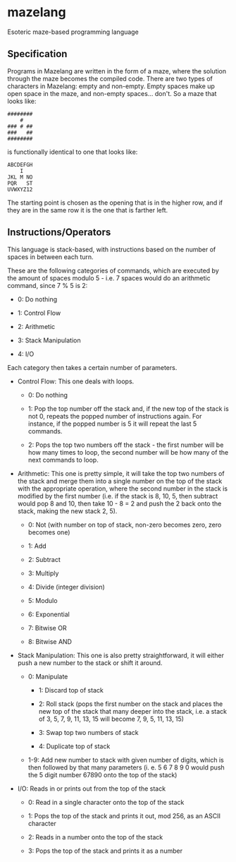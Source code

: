 # mazelang
Esoteric maze-based programming language

## Specification
Programs in Mazelang are written in the form of a maze, where the solution through the maze becomes the compiled code. There are two types of characters in Mazelang: empty and non-empty. Empty spaces make up open space in the maze, and non-empty spaces... don't. So a maze that looks like:

```
########
    #
### # ##
###   ##
########
```

is functionally identical to one that looks like:

```
ABCDEFGH
    I
JKL M NO
PQR   ST
UVWXYZ12
```

The starting point is chosen as the opening that is in the higher row, and if they are in the same row it is the one that is farther left.

## Instructions/Operators
This language is stack-based, with instructions based on the number of spaces in between each turn.

These are the following categories of commands, which are executed by the amount of spaces modulo 5 - i.e. 7 spaces would do an arithmetic command, since 7 % 5 is 2:

- 0: Do nothing

- 1: Control Flow

- 2: Arithmetic

- 3: Stack Manipulation

- 4: I/O

Each category then takes a certain number of parameters.

- Control Flow: This one deals with loops.

  - 0: Do nothing

  - 1: Pop the top number off the stack and, if the new top of the stack is not 0, repeats the popped number of instructions again. For instance, if the popped number is 5 it will repeat the last 5 commands.

  - 2: Pops the top two numbers off the stack - the first number will be how many times to loop, the second number will be how many of the next commands to loop. 

- Arithmetic: This one is pretty simple, it will take the top two numbers of the stack and merge them into a single number on the top of the stack with the appropriate operation, where the second number in the stack is modified by the first number (i.e. if the stack is 8, 10, 5, then subtract would pop 8 and 10, then take 10 - 8 = 2 and push the 2 back onto the stack, making the new stack 2, 5).

  - 0: Not (with number on top of stack, non-zero becomes zero, zero becomes one)

  - 1: Add
  
  - 2: Subtract
  
  - 3: Multiply
  
  - 4: Divide (integer division)
  
  - 5: Modulo
  
  - 6: Exponential
  
  - 7: Bitwise OR
  
  - 8: Bitwise AND

- Stack Manipulation: This one is also pretty straightforward, it will either push a new number to the stack or shift it around.

  - 0: Manipulate
  
    - 1: Discard top of stack

    - 2: Roll stack (pops the first number on the stack and places the new top of the stack that many deeper into the stack, i.e. a stack of 3, 5, 7, 9, 11, 13, 15 will become 7, 9, 5, 11, 13, 15)
    
    - 3: Swap top two numbers of stack

    - 4: Duplicate top of stack

  - 1-9: Add new number to stack with given number of digits, which is then followed by that many parameters (i. e. 5 6 7 8 9 0 would push the 5 digit number 67890 onto the top of the stack)

- I/O: Reads in or prints out from the top of the stack

  - 0: Read in a single character onto the top of the stack

  - 1: Pops the top of the stack and prints it out, mod 256, as an ASCII character

  - 2: Reads in a number onto the top of the stack

  - 3: Pops the top of the stack and prints it as a number